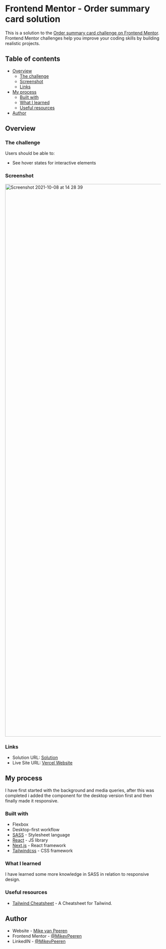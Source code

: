 # Frontend Mentor - Order summary card solution

This is a solution to the [Order summary card challenge on Frontend Mentor](https://www.frontendmentor.io/challenges/order-summary-component-QlPmajDUj). Frontend Mentor challenges help you improve your coding skills by building realistic projects.

## Table of contents

- [Overview](#overview)
  - [The challenge](#the-challenge)
  - [Screenshot](#screenshot)
  - [Links](#links)
- [My process](#my-process)
  - [Built with](#built-with)
  - [What I learned](#what-i-learned)
  - [Useful resources](#useful-resources)
- [Author](#author)

## Overview

### The challenge

Users should be able to:

- See hover states for interactive elements

### Screenshot

<img width="1786" alt="Screenshot 2021-10-08 at 14 28 39" src="https://user-images.githubusercontent.com/15649037/136556855-40aef36f-7d7d-44f0-9b91-459d3c4305b7.png">

### Links

- Solution URL: [Solution](https://order-summary-component-two-tawny.vercel.app/)
- Live Site URL: [Vercel Website](https://order-summary-component-two-tawny.vercel.app/)

## My process

I have first started with the background and media queries, after this was completed i added the component for the desktop version first and then finally made it responsive.

### Built with

- Flexbox
- Desktop-first workflow
- [SASS](https://sass-lang.com/) - Stylesheet language
- [React](https://reactjs.org/) - JS library
- [Next.js](https://nextjs.org/) - React framework
- [Tailwindcss](https://tailwindcss.com/) - CSS framework

### What I learned

I have learned some more knowledge in SASS in relation to responsive design.

### Useful resources

- [Tailwind Cheatsheet](https://nerdcave.com/tailwind-cheat-sheet) - A Cheatsheet for Tailwind.

## Author

- Website - [Mike van Peeren](https://mikevpeeren.nl/)
- Frontend Mentor - [@MikevPeeren](https://www.frontendmentor.io/profile/MikevPeeren)
- LinkedIN - [@MikevPeeren](https://www.linkedin.com/in/mikevpeeren/)
